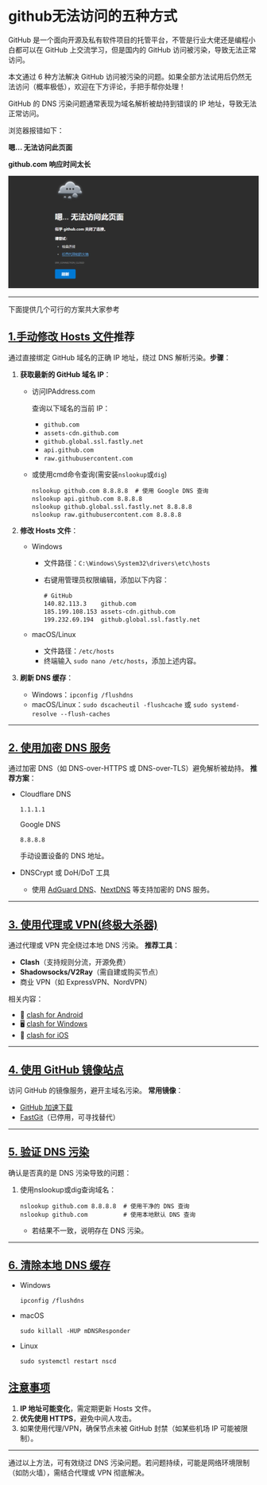 # github无法访问的五种方式

GitHub 是一个面向开源及私有软件项目的托管平台，不管是行业大佬还是编程小白都可以在 GitHub 上交流学习，但是国内的 GitHub 访问被污染，导致无法正常访问。

本文通过 6 种方法解决 GitHub 访问被污染的问题。如果全部方法试用后仍然无法访问（概率极低），欢迎在下方评论，手把手帮你处理！

GitHub 的 DNS 污染问题通常表现为域名解析被劫持到错误的 IP 地址，导致无法正常访问。

浏览器报错如下：

**嗯… 无法访问此页面**

**github.com 响应时间太长**

![github.com 响应时间太长](./assets/image-By8lrPM5.png)

------

下面提供几个可行的方案共大家参考

## [**1.手动修改 Hosts 文件**](https://www.ermao.net/article/jddtxrrw/#_1-手动修改-hosts-文件)推荐

通过直接绑定 GitHub 域名的正确 IP 地址，绕过 DNS 解析污染。**步骤**：

1. **获取最新的 GitHub 域名 IP**：

   - 访问IPAddress.com

     查询以下域名的当前 IP：

     - `github.com`
     - `assets-cdn.github.com`
     - `github.global.ssl.fastly.net`
     - `api.github.com`
     - `raw.githubusercontent.com`

   - 或使用cmd命令查询(需安装`nslookup`或`dig`)

     ```
     nslookup github.com 8.8.8.8  # 使用 Google DNS 查询
     nslookup api.github.com 8.8.8.8 
     nslookup github.global.ssl.fastly.net 8.8.8.8  
     nslookup raw.githubusercontent.com 8.8.8.8
     ```

2. **修改 Hosts 文件**：

   - Windows

     - 文件路径：`C:\Windows\System32\drivers\etc\hosts`

     - 右键用管理员权限编辑，添加以下内容：

       ```
       # GitHub
       140.82.113.3    github.com
       185.199.108.153 assets-cdn.github.com
       199.232.69.194  github.global.ssl.fastly.net
       ```

   - macOS/Linux

     - 文件路径：`/etc/hosts`
     - 终端输入 `sudo nano /etc/hosts`，添加上述内容。

3. **刷新 DNS 缓存**：

   - Windows：`ipconfig /flushdns`
   - macOS/Linux：`sudo dscacheutil -flushcache` 或 `sudo systemd-resolve --flush-caches`

------

## [**2. 使用加密 DNS 服务**](https://www.ermao.net/article/jddtxrrw/#_2-使用加密-dns-服务)

通过加密 DNS（如 DNS-over-HTTPS 或 DNS-over-TLS）避免解析被劫持。
**推荐方案**：

- Cloudflare DNS

  ```
  1.1.1.1
  ```

  Google DNS

  ```
  8.8.8.8
  ```

  手动设置设备的 DNS 地址。

- DNSCrypt 或 DoH/DoT 工具

  - 使用 [AdGuard DNS](https://adguard-dns.io/)、[NextDNS](https://nextdns.io/) 等支持加密的 DNS 服务。

------

## [**3. 使用代理或 VPN(终极大杀器)**](https://www.ermao.net/article/jddtxrrw/#_3-使用代理或-vpn-终极大杀器)

通过代理或 VPN 完全绕过本地 DNS 污染。
**推荐工具**：

- **Clash**（支持规则分流，开源免费）
- **Shadowsocks/V2Ray**（需自建或购买节点）
- 商业 VPN（如 ExpressVPN、NordVPN）

相关内容：

- 📱 [clash for Android](https://www.ermao.net/article/eh8f4n86/)
- 🖥 [clash for Windows](https://www.ermao.net/article/0gematwc/)
- 🍎 [clash for iOS](https://www.ermao.net/article/z747kgjd/)

------

## [**4. 使用 GitHub 镜像站点**](https://www.ermao.net/article/jddtxrrw/#_4-使用-github-镜像站点)

访问 GitHub 的镜像服务，避开主域名污染。
**常用镜像**：

- [GitHub 加速下载](https://ghproxy.com/)
- [FastGit](https://hub.fastgit.org/)（已停用，可寻找替代）

------

## [**5. 验证 DNS 污染**](https://www.ermao.net/article/jddtxrrw/#_5-验证-dns-污染)

确认是否真的是 DNS 污染导致的问题：

1. 使用nslookup或dig查询域名：

   ```
   nslookup github.com 8.8.8.8  # 使用干净的 DNS 查询
   nslookup github.com          # 使用本地默认 DNS 查询
   ```

   - 若结果不一致，说明存在 DNS 污染。

------

## [**6. 清除本地 DNS 缓存**](https://www.ermao.net/article/jddtxrrw/#_6-清除本地-dns-缓存)

- Windows

  ```
  ipconfig /flushdns
  ```

- macOS

  ```
  sudo killall -HUP mDNSResponder
  ```

- Linux

  ```
  sudo systemctl restart nscd
  ```

## [**注意事项**](https://www.ermao.net/article/jddtxrrw/#注意事项)

1. **IP 地址可能变化**，需定期更新 Hosts 文件。
2. **优先使用 HTTPS**，避免中间人攻击。
3. 如果使用代理/VPN，确保节点未被 GitHub 封禁（如某些机场 IP 可能被限制）。

------

通过以上方法，可有效绕过 DNS 污染问题。若问题持续，可能是网络环境限制（如防火墙），需结合代理或 VPN 彻底解决。
